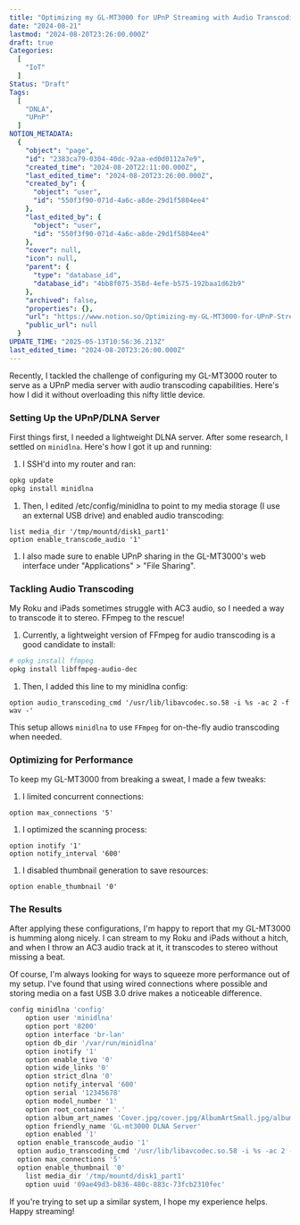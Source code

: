 ```yaml
---
title: "Optimizing my GL-MT3000 for UPnP Streaming with Audio Transcoding"
date: "2024-08-21"
lastmod: "2024-08-20T23:26:00.000Z"
draft: true
Categories:
  [
    "IoT"
  ]
Status: "Draft"
Tags:
  [
    "DNLA",
    "UPnP"
  ]
NOTION_METADATA:
  {
    "object": "page",
    "id": "2383ca79-0304-40dc-92aa-ed0d0112a7e9",
    "created_time": "2024-08-20T22:11:00.000Z",
    "last_edited_time": "2024-08-20T23:26:00.000Z",
    "created_by": {
      "object": "user",
      "id": "550f3f90-071d-4a6c-a8de-29d1f5804ee4"
    },
    "last_edited_by": {
      "object": "user",
      "id": "550f3f90-071d-4a6c-a8de-29d1f5804ee4"
    },
    "cover": null,
    "icon": null,
    "parent": {
      "type": "database_id",
      "database_id": "4bb8f075-358d-4efe-b575-192baa1d62b9"
    },
    "archived": false,
    "properties": {},
    "url": "https://www.notion.so/Optimizing-my-GL-MT3000-for-UPnP-Streaming-with-Audio-Transcoding-2383ca79030440dc92aaed0d0112a7e9",
    "public_url": null
  }
UPDATE_TIME: "2025-05-13T10:56:36.213Z"
last_edited_time: "2024-08-20T23:26:00.000Z"
---
```


Recently, I tackled the challenge of configuring my GL-MT3000 router to serve as a UPnP media server with audio transcoding capabilities. Here's how I did it without overloading this nifty little device.

### Setting Up the UPnP/DLNA Server

First things first, I needed a lightweight DLNA server. After some research, I settled on `minidlna`. Here's how I got it up and running:

1. I SSH'd into my router and ran:
  ```bash
  opkg update
  opkg install minidlna
  ```
  
  1. Then, I edited /etc/config/minidlna to point to my media storage (I use an external USB drive) and enabled audio transcoding:
  ```plain text
  list media_dir '/tmp/mountd/disk1_part1'
  option enable_transcode_audio '1'
  ```
  
  1. I also made sure to enable UPnP sharing in the GL-MT3000's web interface under "Applications" > "File Sharing".
### Tackling Audio Transcoding

My Roku and iPads sometimes struggle with AC3 audio, so I needed a way to transcode it to stereo. FFmpeg to the rescue!

1. Currently, a lightweight version of FFmpeg for audio transcoding is a good candidate to install:
  ```bash
  # opkg install ffmpeg
  opkg install libffmpeg-audio-dec
  ```
  
  1. Then, I added this line to my minidlna config:
  ```plain text
  option audio_transcoding_cmd '/usr/lib/libavcodec.so.58 -i %s -ac 2 -f wav -'
  ```
  
  This setup allows `minidlna` to use `FFmpeg` for on-the-fly audio transcoding when needed.

### Optimizing for Performance

To keep my GL-MT3000 from breaking a sweat, I made a few tweaks:

1. I limited concurrent connections:
  ```plain text
  option max_connections '5'
  
  ```
  
  1. I optimized the scanning process:
  ```plain text
  option inotify '1'
  option notify_interval '600'
  ```
  
  1. I disabled thumbnail generation to save resources:
  ```plain text
  option enable_thumbnail '0'
  ```
  
  ### The Results

After applying these configurations, I'm happy to report that my GL-MT3000 is humming along nicely. I can stream to my Roku and iPads without a hitch, and when I throw an AC3 audio track at it, it transcodes to stereo without missing a beat.

Of course, I'm always looking for ways to squeeze more performance out of my setup. I've found that using wired connections where possible and storing media on a fast USB 3.0 drive makes a noticeable difference.

```bash
config minidlna 'config'
	option user 'minidlna'
	option port '8200'
	option interface 'br-lan'
	option db_dir '/var/run/minidlna'
	option inotify '1'
	option enable_tivo '0'
	option wide_links '0'
	option strict_dlna '0'
	option notify_interval '600'
	option serial '12345678'
	option model_number '1'
	option root_container '.'
	option album_art_names 'Cover.jpg/cover.jpg/AlbumArtSmall.jpg/albumartsmall.jpg/AlbumArt.jpg/albumart.jpg/Album.jpg/album.jpg/Folder.jpg/folder.jpg/Thumb.jpg/thumb.jpg'
	option friendly_name 'GL-mt3000 DLNA Server'
	option enabled '1'
  option enable_transcode_audio '1'
  option audio_transcoding_cmd '/usr/lib/libavcodec.so.58 -i %s -ac 2 -f wav -'
  option max_connections '5'
  option enable_thumbnail '0'
	list media_dir '/tmp/mountd/disk1_part1'
	option uuid '09ae49d3-b836-480c-883c-73fcb2310fec'
```

If you're  trying to set up a similar system, I hope my experience helps. Happy streaming!

